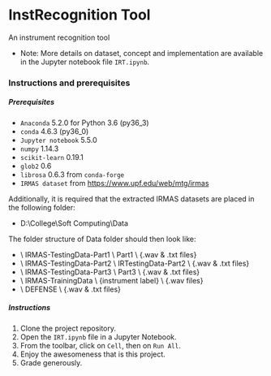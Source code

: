 # InstRecognition Tool
An instrument recognition tool

- Note: More details on dataset, concept and implementation are available in the Jupyter notebook file `IRT.ipynb`.

### Instructions and prerequisites
##### Prerequisites

- `Anaconda` 5.2.0 for Python 3.6 (py36_3)
- `conda` 4.6.3 (py36_0)
- `Jupyter notebook` 5.5.0
- `numpy` 1.14.3
- `scikit-learn` 0.19.1
- `glob2` 0.6
- `librosa` 0.6.3 from `conda-forge`
- `IRMAS dataset` from https://www.upf.edu/web/mtg/irmas

Additionally, it is required that the extracted IRMAS datasets are placed in the following folder:

- D:\College\Soft Computing\Data

The folder structure of Data folder should then look like:

- \ IRMAS-TestingData-Part1 \ Part1 \ {.wav & .txt files}
- \ IRMAS-TestingData-Part2 \ IRTestingData-Part2 \ {.wav & .txt files}
- \ IRMAS-TestingData-Part3 \ Part3 \ {.wav & .txt files}
- \ IRMAS-TrainingData \ {instrument label} \ {.wav files}
- \ DEFENSE \ {.wav & .txt files}

 ##### Instructions
 
1. Clone the project repository.
2. Open the `IRT.ipynb` file in a Jupyter Notebook.
3. From the toolbar, click on `Cell`, then on `Run All`.
4. Enjoy the awesomeness that is this project.
5. Grade generously.
